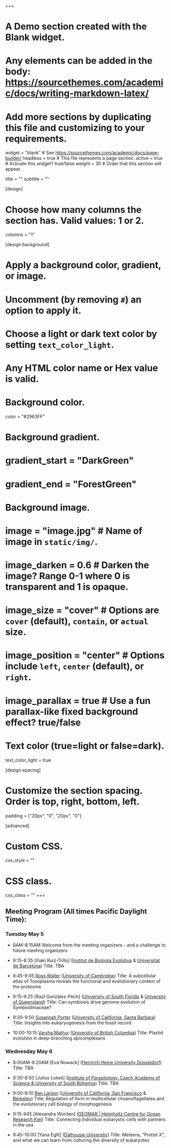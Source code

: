 +++
# A Demo section created with the Blank widget.
# Any elements can be added in the body: https://sourcethemes.com/academic/docs/writing-markdown-latex/
# Add more sections by duplicating this file and customizing to your requirements.

widget = "blank"  # See https://sourcethemes.com/academic/docs/page-builder/
headless = true  # This file represents a page section.
active = true  # Activate this widget? true/false
weight = 30  # Order that this section will appear.

title = ""
subtitle = ""

[design]
  # Choose how many columns the section has. Valid values: 1 or 2.
  columns = "1"

[design.background]
  # Apply a background color, gradient, or image.
  #   Uncomment (by removing `#`) an option to apply it.
  #   Choose a light or dark text color by setting `text_color_light`.
  #   Any HTML color name or Hex value is valid.

  # Background color.
   color = "#2963FF"

  # Background gradient.
  # gradient_start = "DarkGreen"
  # gradient_end = "ForestGreen"

  # Background image.
  # image = "image.jpg"  # Name of image in `static/img/`.
  # image_darken = 0.6  # Darken the image? Range 0-1 where 0 is transparent and 1 is opaque.
  # image_size = "cover"  #  Options are `cover` (default), `contain`, or `actual` size.
  # image_position = "center"  # Options include `left`, `center` (default), or `right`.
  # image_parallax = true  # Use a fun parallax-like fixed background effect? true/false

  # Text color (true=light or false=dark).
  text_color_light = true

[design.spacing]
  # Customize the section spacing. Order is top, right, bottom, left.
  padding = ["20px", "0", "20px", "0"]

[advanced]
 # Custom CSS.
 css_style = ""

 # CSS class.
 css_class = ""
+++

## Meeting Program (All times Pacific Daylight Time):

### Tuesday May 5

- 8AM-8:15AM
Welcome from the meeting organizers - and a challenge to future meeting organizers

- 8:15-8:35
[Iñaki Ruiz-Trillo] ([Institut de Biologia Evolutiva](https://www.ibe.upf-csic.es) & [Universitat de Barcelona](https://www.ub.edu/web/ub/en/))
Title: TBA

- 8:45-9:05
[Ross Waller](https://fonamental.github.io/author/ross-waller/) ([University of Cambridge](https://www.cam.ac.uk))
Title: A subcellular atlas of Toxoplasma reveals the functional and evolutionary context of the proteome

- 9:15-9:25
[Raúl González-Pech] ([University of South Florida](https://www.usf.edu) & [University of Queensland](https://www.uq.edu.au))
Title: Can symbiosis drive genome evolution of Symbiodiniaceae?

- 9:30-9:50
[Susannah Porter](https://fonamental.github.io/author/susannah-porter/) ([University of California, Santa Barbara](https://www.ucsb.edu))
Title: Insights into eukaryogenesis from the fossil record

- 10:00-10:15
[Varsha Mathur](https://fonamental.github.io/author/varsha-mathur/) ([University of British Columbia](https://www.ubc.ca))
Title: Plastid evolution in deep-branching apicomplexans


### Wednesday May 6

- 8:00AM-8:20AM
[Eva Nowack] ([Heinrich Heine University Düsseldorf](https://www.uni-duesseldorf.de/home/en/home.html))
Title: TBA

- 8:30-8:50
[Julius Lukeš] ([Institute of Parasitology, Czech Academy of Science & University of South Bohemia](https://www.paru.cas.cz/en/))
Title: TBA

- 9:00-9:10
[Ben Larson](https://fonamental.github.io/author/ben-larson/) ([University of California, San Francisco](https://www.ucsf.edu) & [Berkeley](https://www.berkeley.edu))
Title: Regulation of form in multicellular choanoflagellates and the evolutionary cell biology of morphogenesis

- 9:15-945
[Alexandra Worden] ([GEOMAR | Helmholtz Centre for Ocean Research Kiel](https://www.geomar.de/en/))
Title: Connecting individual eukaryotic cells with partners in the sea

- 9:45-10:00
[Yana Eglit] ([Dalhousie University](https://www.dal.ca))
Title: Meteora, “Protist X”, and what we can learn from culturing the diversity of eukaryotes
